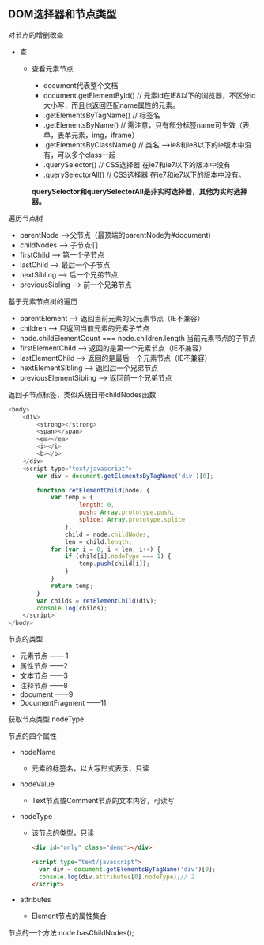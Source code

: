 ## DOM选择器和节点类型



对节点的增删改查

- 查

  - 查看元素节点

    - document代表整个文档
    - document.getElementById() // 元素id在IE8以下的浏览器，不区分id大小写，而且也返回匹配name属性的元素。
    - .getElementsByTagName() // 标签名
    - .getElementsByName() // 需注意，只有部分标签name可生效（表单，表单元素，img，iframe）
    - .getElementsByClassName() // 类名 -->ie8和ie8以下的ie版本中没有，可以多个class一起
    - .querySelector() // CSS选择器 在ie7和ie7以下的版本中没有
    - .querySelectorAll() // CSS选择器 在ie7和ie7以下的版本中没有。

    **querySelector和querySelectorAll是非实时选择器，其他为实时选择器。**

遍历节点树

- parentNode -->父节点（最顶端的parentNode为#document）
- childNodes --> 子节点们
- firstChild  --> 第一个子节点
- lastChild  -->  最后一个子节点
- nextSibling  --> 后一个兄弟节点
- previousSibling  --> 前一个兄弟节点

基于元素节点树的遍历

- parentElement  --> 返回当前元素的父元素节点（IE不兼容）
- children  -->  只返回当前元素的元素子节点
- node.childElementCount === node.children.length 当前元素节点的子节点
- firstElementChild  --> 返回的是第一个元素节点（IE不兼容）
- lastElementChild  --> 返回的是最后一个元素节点（IE不兼容）
- nextElementSibling  --> 返回后一个兄弟节点
- previousElementSibling  --> 返回前一个兄弟节点

返回子节点标签，类似系统自带childNodes函数

```javascript
<body>
    <div>
        <strong></strong>
        <span></span>
        <em></em>
        <i></i>
        <b></b>
    </div>
    <script type="text/javascript">
        var div = document.getElementsByTagName('div')[0];

        function retElementChild(node) {
            var temp = {
                    length: 0,
                    push: Array.prototype.push,
                    splice: Array.prototype.splice
                },
                child = node.childNodes,
                len = child.length;
            for (var i = 0; i < len; i++) {
                if (child[i].nodeType === 1) {
                    temp.push(child[i]);
                }
            }
            return temp;
        }
        var childs = retElementChild(div);
        console.log(childs);
    </script>
</body>
```



节点的类型

- 元素节点   —— 1
- 属性节点   ——2 
- 文本节点   ——3 
- 注释节点   ——8
- document  ——9
- DocumentFragment  ——11

获取节点类型   nodeType

节点的四个属性

- nodeName

  - 元素的标签名，以大写形式表示，只读

- nodeValue

  - Text节点或Comment节点的文本内容，可读写

- nodeType

  - 该节点的类型，只读

    ```html
    <div id="only" class="demo"></div>
    
    <script type="text/javascript">
      var div = document.getElementsByTagName('div')[0];
      console.log(div.attributes[0].nodeType);// 2
    </script>
    ```

- attributes

  - Element节点的属性集合

节点的一个方法   node.hasChildNodes();



